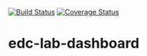 [![Build Status](https://travis-ci.org/clinicedc/edc-lab-dashboard.svg?branch=develop)](https://travis-ci.org/clinicedc/edc-lab-dashboard) [![Coverage Status](https://coveralls.io/repos/github/clinicedc/edc-lab-dashboard/badge.svg?branch=develop)](https://coveralls.io/github/clinicedc/edc-lab-dashboard?branch=develop)

# edc-lab-dashboard
